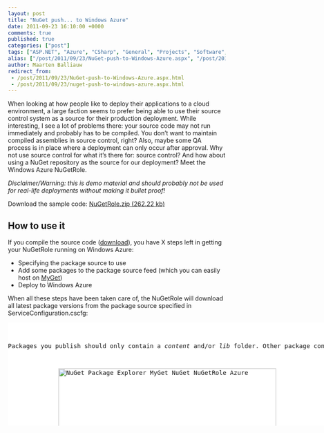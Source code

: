 ```yaml
---
layout: post
title: "NuGet push... to Windows Azure"
date: 2011-09-23 16:10:00 +0000
comments: true
published: true
categories: ["post"]
tags: ["ASP.NET", "Azure", "CSharp", "General", "Projects", "Software", "Source control", "Webfarm", "NuGet"]
alias: ["/post/2011/09/23/NuGet-push-to-Windows-Azure.aspx", "/post/2011/09/23/nuget-push-to-windows-azure.aspx"]
author: Maarten Balliauw
redirect_from:
 - /post/2011/09/23/NuGet-push-to-Windows-Azure.aspx.html
 - /post/2011/09/23/nuget-push-to-windows-azure.aspx.html
---
```

<p>When looking at how people like to deploy their applications to a cloud environment, a large faction seems to prefer being able to use their source control system as a source for their production deployment. While interesting, I see a lot of problems there: your source code may not run immediately and probably has to be compiled. You don&rsquo;t want to maintain compiled assemblies in source control, right? Also, maybe some QA process is in place where a deployment can only occur after approval. Why not use source control for what it&rsquo;s there for: source control? And how about using a NuGet repository as the source for our deployment? Meet the Windows Azure NuGetRole.</p>
<p><em>Disclaimer/Warning: this is demo material and should probably not be used for real-life deployments without making it bullet proof!</em></p>
<p>Download the sample code: <a href="/files/2011/9/NuGetRole.zip">NuGetRole.zip (262.22 kb)</a></p>
<h2>How to use it</h2>
<p>If you compile the source code (<a href="/files/2011/9/NuGetRole.zip">download</a>), you have X steps left in getting your NuGetRole running on Windows Azure:</p>
<ul>
<li>Specifying the package source to use</li>
<li>Add some packages to the package source feed (which you can easily host on <a href="http://www.myget.org" target="_blank">MyGet</a>)</li>
<li>Deploy to Windows Azure</li>
</ul>
<p>When all these steps have been taken care of, the NuGetRole will download all latest package versions from the package source specified in ServiceConfiguration.cscfg:</p>
<div id="scid:9D7513F9-C04C-4721-824A-2B34F0212519:56f5f204-5b48-44b5-a12d-33a49f1bb351" class="wlWriterEditableSmartContent" style="margin: 0px; display: inline; float: none; padding: 0px;">
<pre style="width: 738px; height: 239px; background-color: white; overflow: auto;"><div><!--

Code highlighting produced by Actipro CodeHighlighter (freeware)
http://www.CodeHighlighter.com/

--><span style="color: #008080;"> 1</span> <span style="color: #0000ff;">&lt;?</span><span style="color: #ff00ff;">xml version="1.0" encoding="utf-8"</span><span style="color: #0000ff;">?&gt;</span><span style="color: #000000;">
</span><span style="color: #008080;"> 2</span> <span style="color: #0000ff;">&lt;</span><span style="color: #800000;">ServiceConfiguration </span><span style="color: #ff0000;">serviceName</span><span style="color: #0000ff;">="NuGetRole.Azure"</span><span style="color: #ff0000;"> 
</span><span style="color: #008080;"> 3</span> <span style="color: #ff0000;">                      xmlns</span><span style="color: #0000ff;">="http://schemas.microsoft.com/ServiceHosting/2008/10/ServiceConfiguration"</span><span style="color: #ff0000;"> 
</span><span style="color: #008080;"> 4</span> <span style="color: #ff0000;">                      osFamily</span><span style="color: #0000ff;">="1"</span><span style="color: #ff0000;"> 
</span><span style="color: #008080;"> 5</span> <span style="color: #ff0000;">                      osVersion</span><span style="color: #0000ff;">="*"</span><span style="color: #0000ff;">&gt;</span><span style="color: #000000;">
</span><span style="color: #008080;"> 6</span> <span style="color: #000000;">  </span><span style="color: #0000ff;">&lt;</span><span style="color: #800000;">Role </span><span style="color: #ff0000;">name</span><span style="color: #0000ff;">="NuGetRole.Web"</span><span style="color: #0000ff;">&gt;</span><span style="color: #000000;">
</span><span style="color: #008080;"> 7</span> <span style="color: #000000;">    </span><span style="color: #0000ff;">&lt;</span><span style="color: #800000;">Instances </span><span style="color: #ff0000;">count</span><span style="color: #0000ff;">="1"</span><span style="color: #ff0000;"> </span><span style="color: #0000ff;">/&gt;</span><span style="color: #000000;">
</span><span style="color: #008080;"> 8</span> <span style="color: #000000;">    </span><span style="color: #0000ff;">&lt;</span><span style="color: #800000;">ConfigurationSettings</span><span style="color: #0000ff;">&gt;</span><span style="color: #000000;">
</span><span style="color: #008080;"> 9</span> <span style="color: #000000;">      </span><span style="color: #0000ff;">&lt;</span><span style="color: #800000;">Setting </span><span style="color: #ff0000;">name</span><span style="color: #0000ff;">="Microsoft.WindowsAzure.Plugins.Diagnostics.ConnectionString"</span><span style="color: #ff0000;"> value</span><span style="color: #0000ff;">="UseDevelopmentStorage=true"</span><span style="color: #ff0000;"> </span><span style="color: #0000ff;">/&gt;</span><span style="color: #000000;">
</span><span style="color: #008080;">10</span> <span style="color: #000000;">      </span><span style="color: #0000ff;">&lt;</span><span style="color: #800000;">Setting </span><span style="color: #ff0000;">name</span><span style="color: #0000ff;">="PackageSource"</span><span style="color: #ff0000;"> value</span><span style="color: #0000ff;">="http://www.myget.org/F/nugetrole/"</span><span style="color: #ff0000;"> </span><span style="color: #0000ff;">/&gt;</span><span style="color: #000000;">
</span><span style="color: #008080;">11</span> <span style="color: #000000;">    </span><span style="color: #0000ff;">&lt;/</span><span style="color: #800000;">ConfigurationSettings</span><span style="color: #0000ff;">&gt;</span><span style="color: #000000;">
</span><span style="color: #008080;">12</span> <span style="color: #000000;">  </span><span style="color: #0000ff;">&lt;/</span><span style="color: #800000;">Role</span><span style="color: #0000ff;">&gt;</span><span style="color: #000000;">
</span><span style="color: #008080;">13</span> <span style="color: #0000ff;">&lt;/</span><span style="color: #800000;">ServiceConfiguration</span><span style="color: #0000ff;">&gt;</span></div></pre>
<!-- Code inserted with Steve Dunn's Windows Live Writer Code Formatter Plugin.  http://dunnhq.com --></div>
<p>Packages you publish should only contain a <em>content</em> and/or <em>lib</em> folder. Other package contents will currently be ignored by the NuGetRole. If you want to add some web content like a default page to your role, simply publish the following package:</p>
<p><a href="/images/image_143.png"><img style="background-image: none; padding-left: 0px; padding-right: 0px; display: block; float: none; margin-left: auto; margin-right: auto; padding-top: 0px; border: 0px;" title="NuGet Package Explorer MyGet NuGet NuGetRole Azure" src="/images/image_thumb_111.png" border="0" alt="NuGet Package Explorer MyGet NuGet NuGetRole Azure" width="504" height="349" /></a></p>
<p>Just push, and watch your Windows Azure web role farm update their contents. Or have your build server push a NuGet package containing your application and have your server farm update itself. Whatever pleases you.</p>
<h2>How it works</h2>
<p>What I did was create a fairly empty Windows Azure project (<a href="/files/2011/9/NuGetRole.zip">download</a>).&nbsp; In this project, one Web role exists. This web role consists of nothing but a Web.config file and a WebRole.cs class which looks like the following:</p>
<div id="scid:9D7513F9-C04C-4721-824A-2B34F0212519:d21aed0d-b17b-4079-b380-00907d8b3761" class="wlWriterEditableSmartContent" style="margin: 0px; display: inline; float: none; padding: 0px;">
<pre style="width: 738px; height: 497px; background-color: white; overflow: auto;"><div><!--

Code highlighting produced by Actipro CodeHighlighter (freeware)
http://www.CodeHighlighter.com/

--><span style="color: #008080;"> 1</span> <span style="color: #0000ff;">public</span><span style="color: #000000;"> </span><span style="color: #0000ff;">class</span><span style="color: #000000;"> WebRole : RoleEntryPoint
</span><span style="color: #008080;"> 2</span> <span style="color: #000000;">{
</span><span style="color: #008080;"> 3</span> <span style="color: #000000;">    </span><span style="color: #0000ff;">private</span><span style="color: #000000;"> </span><span style="color: #0000ff;">bool</span><span style="color: #000000;"> _isSynchronizing;
</span><span style="color: #008080;"> 4</span> <span style="color: #000000;">    </span><span style="color: #0000ff;">private</span><span style="color: #000000;"> PackageSynchronizer _packageSynchronizer </span><span style="color: #000000;">=</span><span style="color: #000000;"> </span><span style="color: #0000ff;">null</span><span style="color: #000000;">;
</span><span style="color: #008080;"> 5</span> <span style="color: #000000;">
</span><span style="color: #008080;"> 6</span> <span style="color: #000000;">    </span><span style="color: #0000ff;">public</span><span style="color: #000000;"> </span><span style="color: #0000ff;">override</span><span style="color: #000000;"> </span><span style="color: #0000ff;">bool</span><span style="color: #000000;"> OnStart()
</span><span style="color: #008080;"> 7</span> <span style="color: #000000;">    {
</span><span style="color: #008080;"> 8</span> <span style="color: #000000;">        var localPath </span><span style="color: #000000;">=</span><span style="color: #000000;"> Path.Combine(Environment.GetEnvironmentVariable(</span><span style="color: #800000;">"</span><span style="color: #800000;">RdRoleRoot</span><span style="color: #800000;">"</span><span style="color: #000000;">) </span><span style="color: #000000;">+</span><span style="color: #000000;"> </span><span style="color: #800000;">"</span><span style="color: #800000;">\\approot</span><span style="color: #800000;">"</span><span style="color: #000000;">);
</span><span style="color: #008080;"> 9</span> <span style="color: #000000;">
</span><span style="color: #008080;">10</span> <span style="color: #000000;">        _packageSynchronizer </span><span style="color: #000000;">=</span><span style="color: #000000;"> </span><span style="color: #0000ff;">new</span><span style="color: #000000;"> PackageSynchronizer(
</span><span style="color: #008080;">11</span> <span style="color: #000000;">            </span><span style="color: #0000ff;">new</span><span style="color: #000000;"> Uri(RoleEnvironment.GetConfigurationSettingValue(</span><span style="color: #800000;">"</span><span style="color: #800000;">PackageSource</span><span style="color: #800000;">"</span><span style="color: #000000;">)), localPath);
</span><span style="color: #008080;">12</span> <span style="color: #000000;">
</span><span style="color: #008080;">13</span> <span style="color: #000000;">        _packageSynchronizer.SynchronizationStarted </span><span style="color: #000000;">+=</span><span style="color: #000000;"> sender </span><span style="color: #000000;">=&gt;</span><span style="color: #000000;"> _isSynchronizing </span><span style="color: #000000;">=</span><span style="color: #000000;"> </span><span style="color: #0000ff;">true</span><span style="color: #000000;">;
</span><span style="color: #008080;">14</span> <span style="color: #000000;">        _packageSynchronizer.SynchronizationCompleted </span><span style="color: #000000;">+=</span><span style="color: #000000;"> sender </span><span style="color: #000000;">=&gt;</span><span style="color: #000000;"> _isSynchronizing </span><span style="color: #000000;">=</span><span style="color: #000000;"> </span><span style="color: #0000ff;">false</span><span style="color: #000000;">;
</span><span style="color: #008080;">15</span> <span style="color: #000000;">
</span><span style="color: #008080;">16</span> <span style="color: #000000;">        RoleEnvironment.StatusCheck </span><span style="color: #000000;">+=</span><span style="color: #000000;"> (sender, args) </span><span style="color: #000000;">=&gt;</span><span style="color: #000000;">
</span><span style="color: #008080;">17</span> <span style="color: #000000;">                                        {
</span><span style="color: #008080;">18</span> <span style="color: #000000;">                                            </span><span style="color: #0000ff;">if</span><span style="color: #000000;"> (_isSynchronizing)
</span><span style="color: #008080;">19</span> <span style="color: #000000;">                                            {
</span><span style="color: #008080;">20</span> <span style="color: #000000;">                                                args.SetBusy();
</span><span style="color: #008080;">21</span> <span style="color: #000000;">                                            }
</span><span style="color: #008080;">22</span> <span style="color: #000000;">                                        };
</span><span style="color: #008080;">23</span> <span style="color: #000000;">
</span><span style="color: #008080;">24</span> <span style="color: #000000;">        </span><span style="color: #0000ff;">return</span><span style="color: #000000;"> </span><span style="color: #0000ff;">base</span><span style="color: #000000;">.OnStart();
</span><span style="color: #008080;">25</span> <span style="color: #000000;">    }
</span><span style="color: #008080;">26</span> <span style="color: #000000;">
</span><span style="color: #008080;">27</span> <span style="color: #000000;">    </span><span style="color: #0000ff;">public</span><span style="color: #000000;"> </span><span style="color: #0000ff;">override</span><span style="color: #000000;"> </span><span style="color: #0000ff;">void</span><span style="color: #000000;"> Run()
</span><span style="color: #008080;">28</span> <span style="color: #000000;">    {
</span><span style="color: #008080;">29</span> <span style="color: #000000;">        _packageSynchronizer.SynchronizeForever(TimeSpan.FromSeconds(</span><span style="color: #800080;">30</span><span style="color: #000000;">));
</span><span style="color: #008080;">30</span> <span style="color: #000000;">
</span><span style="color: #008080;">31</span> <span style="color: #000000;">        </span><span style="color: #0000ff;">base</span><span style="color: #000000;">.Run();
</span><span style="color: #008080;">32</span> <span style="color: #000000;">    }
</span><span style="color: #008080;">33</span> <span style="color: #000000;">}</span></div></pre>
<!-- Code inserted with Steve Dunn's Windows Live Writer Code Formatter Plugin.  http://dunnhq.com --></div>
<p>The above code is essentially wiring some configuration values like the local web root and the NuGet package source to use to a second class in this project: the <em>PackageSynchronizer</em>. This class simply checks the specified NuGet package source every few minutes, checks for the latest package versions and if required, updates content and bin files.&nbsp; Each synchronization run does the following:</p>
<div id="scid:9D7513F9-C04C-4721-824A-2B34F0212519:fc49914a-cfbc-470a-83d8-70580f58a1a0" class="wlWriterEditableSmartContent" style="margin: 0px; display: inline; float: none; padding: 0px;">
<pre style="width: 738px; height: 497px; background-color: white; overflow: auto;"><div><!--

Code highlighting produced by Actipro CodeHighlighter (freeware)
http://www.CodeHighlighter.com/

--><span style="color: #008080;"> 1</span> <span style="color: #0000ff;">public</span><span style="color: #000000;"> </span><span style="color: #0000ff;">void</span><span style="color: #000000;"> SynchronizeOnce()
</span><span style="color: #008080;"> 2</span> <span style="color: #000000;">{
</span><span style="color: #008080;"> 3</span> <span style="color: #000000;">    var packages </span><span style="color: #000000;">=</span><span style="color: #000000;"> _packageRepository.GetPackages()
</span><span style="color: #008080;"> 4</span> <span style="color: #000000;">        .Where(p </span><span style="color: #000000;">=&gt;</span><span style="color: #000000;"> p.IsLatestVersion </span><span style="color: #000000;">==</span><span style="color: #000000;"> </span><span style="color: #0000ff;">true</span><span style="color: #000000;">).ToList();
</span><span style="color: #008080;"> 5</span> <span style="color: #000000;">
</span><span style="color: #008080;"> 6</span> <span style="color: #000000;">    var touchedFiles </span><span style="color: #000000;">=</span><span style="color: #000000;"> </span><span style="color: #0000ff;">new</span><span style="color: #000000;"> List</span><span style="color: #000000;">&lt;</span><span style="color: #0000ff;">string</span><span style="color: #000000;">&gt;</span><span style="color: #000000;">();
</span><span style="color: #008080;"> 7</span> <span style="color: #000000;">
</span><span style="color: #008080;"> 8</span> <span style="color: #000000;">    </span><span style="color: #008000;">//</span><span style="color: #008000;"> Deploy new content</span><span style="color: #008000;">
</span><span style="color: #008080;"> 9</span> <span style="color: #000000;">    </span><span style="color: #0000ff;">foreach</span><span style="color: #000000;"> (var package </span><span style="color: #0000ff;">in</span><span style="color: #000000;"> packages)
</span><span style="color: #008080;">10</span> <span style="color: #000000;">    {
</span><span style="color: #008080;">11</span> <span style="color: #000000;">        var packageHash </span><span style="color: #000000;">=</span><span style="color: #000000;"> package.GetHash();
</span><span style="color: #008080;">12</span> <span style="color: #000000;">        var packageFiles </span><span style="color: #000000;">=</span><span style="color: #000000;"> package.GetFiles();
</span><span style="color: #008080;">13</span> <span style="color: #000000;">        </span><span style="color: #0000ff;">foreach</span><span style="color: #000000;"> (var packageFile </span><span style="color: #0000ff;">in</span><span style="color: #000000;"> packageFiles)
</span><span style="color: #008080;">14</span> <span style="color: #000000;">        {
</span><span style="color: #008080;">15</span> <span style="color: #000000;">            </span><span style="color: #008000;">//</span><span style="color: #008000;"> Keep filename</span><span style="color: #008000;">
</span><span style="color: #008080;">16</span> <span style="color: #000000;">            var packageFileName </span><span style="color: #000000;">=</span><span style="color: #000000;"> packageFile.Path.Replace(</span><span style="color: #800000;">"</span><span style="color: #800000;">content\\</span><span style="color: #800000;">"</span><span style="color: #000000;">, </span><span style="color: #800000;">""</span><span style="color: #000000;">).Replace(</span><span style="color: #800000;">"</span><span style="color: #800000;">lib\\</span><span style="color: #800000;">"</span><span style="color: #000000;">, </span><span style="color: #800000;">"</span><span style="color: #800000;">bin\\</span><span style="color: #800000;">"</span><span style="color: #000000;">);
</span><span style="color: #008080;">17</span> <span style="color: #000000;">       
</span><span style="color: #008080;">18</span> <span style="color: #000000;">            </span><span style="color: #008000;">//</span><span style="color: #008000;"> Mark file as touched</span><span style="color: #008000;">
</span><span style="color: #008080;">19</span> <span style="color: #000000;">            touchedFiles.Add(packageFileName);
</span><span style="color: #008080;">20</span> <span style="color: #000000;">
</span><span style="color: #008080;">21</span> <span style="color: #000000;">            </span><span style="color: #008000;">//</span><span style="color: #008000;"> Do not overwrite content that has not been updated</span><span style="color: #008000;">
</span><span style="color: #008080;">22</span> <span style="color: #000000;">            </span><span style="color: #0000ff;">if</span><span style="color: #000000;"> (</span><span style="color: #000000;">!</span><span style="color: #000000;">_packageFileHash.ContainsKey(packageFileName) </span><span style="color: #000000;">||</span><span style="color: #000000;"> _packageFileHash[packageFileName] </span><span style="color: #000000;">!=</span><span style="color: #000000;"> packageHash)
</span><span style="color: #008080;">23</span> <span style="color: #000000;">            {
</span><span style="color: #008080;">24</span> <span style="color: #000000;">                _packageFileHash[packageFileName] </span><span style="color: #000000;">=</span><span style="color: #000000;"> packageHash;
</span><span style="color: #008080;">25</span> <span style="color: #000000;">
</span><span style="color: #008080;">26</span> <span style="color: #000000;">                Deploy(packageFile.GetStream(), packageFileName);
</span><span style="color: #008080;">27</span> <span style="color: #000000;">            }
</span><span style="color: #008080;">28</span> <span style="color: #000000;">        }
</span><span style="color: #008080;">29</span> <span style="color: #000000;">
</span><span style="color: #008080;">30</span> <span style="color: #000000;">        </span><span style="color: #008000;">//</span><span style="color: #008000;"> Remove obsolete content</span><span style="color: #008000;">
</span><span style="color: #008080;">31</span> <span style="color: #000000;">        var obsoleteFiles </span><span style="color: #000000;">=</span><span style="color: #000000;"> _packageFileHash.Keys.Except(touchedFiles).ToList();
</span><span style="color: #008080;">32</span> <span style="color: #000000;">        </span><span style="color: #0000ff;">foreach</span><span style="color: #000000;"> (var obsoletePath </span><span style="color: #0000ff;">in</span><span style="color: #000000;"> obsoleteFiles)
</span><span style="color: #008080;">33</span> <span style="color: #000000;">        {
</span><span style="color: #008080;">34</span> <span style="color: #000000;">            _packageFileHash.Remove(obsoletePath);
</span><span style="color: #008080;">35</span> <span style="color: #000000;">            Undeploy(obsoletePath);
</span><span style="color: #008080;">36</span> <span style="color: #000000;">        }
</span><span style="color: #008080;">37</span> <span style="color: #000000;">    }
</span><span style="color: #008080;">38</span> <span style="color: #000000;">}</span></div></pre>
<!-- Code inserted with Steve Dunn's Windows Live Writer Code Formatter Plugin.  http://dunnhq.com --></div>
<p>Or in human language:</p>
<ul>
<li>The specified NuGet package source is checked for packages</li>
<li>Every package marked &ldquo;IsLatest&rdquo; is being downloaded and deployed onto the machine</li>
<li>Files that have not been used in the current synchronization step are deleted</li>
</ul>
<p>This is probably not a bullet-proof solution, but I wanted to show you how easy it is to use NuGet not only as a package manager inside Visual Studio, but also from <em>your</em> code: NuGet is not just a package manager but in essence a package management protocol. Which you can easily extend.</p>
<p>One thing to note: I also made the Windows Azure load balancer ignore the role that&rsquo;s updating itself. This means a roie instance that is synchronizing its contents will never be available in the load balancing pool so no traffic is sent to the role instance during an update.</p>
{% include imported_disclaimer.html %}
